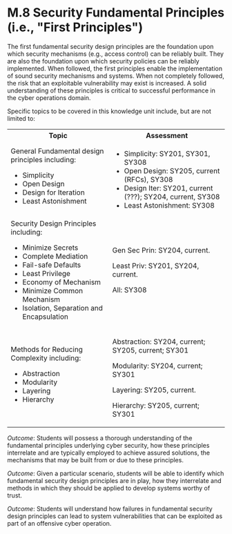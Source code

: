 # M.8 Security Fundamental Principles (i.e., "First Principles")

The first fundamental security design principles are the foundation upon
which security mechanisms (e.g., access control) can be reliably built.
They are also the foundation upon which security policies can be
reliably implemented. When followed, the first principles enable the
implementation of sound security mechanisms and systems. When not
completely followed, the risk that an exploitable vulnerability may
exist is increased. A solid understanding of these principles is
critical to successful performance in the cyber operations domain.

Specific topics to be covered in this knowledge unit include, but are
not limited to:

<table>
	<tbody>
		<tr><th>Topic</th><th>Assessment</th></tr>
		<tr>
			<td>General Fundamental design principles including:
				<ul>
					<li>Simplicity
					<li>Open Design
					<li>Design for Iteration
					<li>Least Astonishment
				</ul>
			</td>
			<td>
				<ul>
					<li>Simplicity: SY201, SY301, SY308
					<li>Open Design: SY205, current (RFCs), SY308
					<li>Design Iter: SY201, current (???); SY204, current, SY308
					<li>Least Astonishment: SY308
				</ul>
			</td>
		</tr>
		<tr>
			<td>Security Design Principles including:
				<ul>
					<li>Minimize Secrets
					<li>Complete Mediation
					<li>Fail-safe Defaults
					<li>Least Privilege
					<li>Economy of Mechanism
					<li>Minimize Common Mechanism
					<li>Isolation, Separation and Encapsulation
				</ul>
			</td>
			<td>Gen Sec Prin: SY204, current.
				<p>Least Priv: SY201, SY204, current.
				<p>All: SY308
			</td>
		</tr>
		<tr>
			<td>Methods for Reducing Complexity including:
				<ul>
					<li>Abstraction
					<li>Modularity
					<li>Layering
					<li>Hierarchy
				</ul>
			</td>
			<td>
				<p>Abstraction: SY204, current; SY205, current; SY301
				<p>Modularity: SY204, current; SY301
				<p>Layering: SY205, current.
				<p>Hierarchy: SY205, current; SY301
			</td>
		</tr>
	</tbody>
</table>

*Outcome*: Students will possess a thorough understanding of the
fundamental principles underlying cyber security, how these principles
interrelate and are typically employed to achieve assured solutions, the
mechanisms that may be built from or due to these principles.

*Outcome*: Given a particular scenario, students will be able to
identify which fundamental security design principles are in play, how
they interrelate and methods in which they should be applied to develop
systems worthy of trust.

*Outcome*: Students will understand how failures in fundamental security
design principles can lead to system vulnerabilities that can be
exploited as part of an offensive cyber operation.
